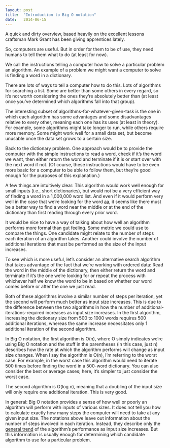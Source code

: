 ```yaml
---
layout: post
title:  "Introduction to Big O notation"
date:   2014-06-15
---
```



A quick and dirty overview, based heavily on the excellent lessons craftsman 
Mark Grant has been giving apprentices lately.

So, computers are useful. But in order for them to be of use, they need humans 
to tell them what to do (at least for now).

We call the instructions telling a computer how to solve a particular problem 
an algorithm. An example of a problem we might want a computer to solve is 
finding a word in a dictionary.

There are lots of ways to tell a computer how to do this. Lots of algorithms 
for searching a list. Some are better than some others in every regard, so 
it’s not worth considering the ones they’re absolutely better than (at least 
once you’ve determined which algorithms fall into that group).

The interesting subset of algorithms-for-whatever-given-task is the one in 
which each algorithm has some advantages and some disadvantages relative to 
every other, meaning each one has its uses (at least in theory). For example, 
some algorithms might take longer to run, while others require more memory. 
Some might work well for a small data set, but become unusable once the data 
set grows to a certain size.

Back to the dictionary problem. One approach would be to provide the computer 
with the simple instructions to read a word, check if it’s the word we want, 
then either return the word and terminate if it is or start over with the next 
word if not. (Of course, these instructions would have to be even more basic 
for a computer to be able to follow them, but they’re good enough for the 
purposes of this explanation.)

A few things are intuitively clear: This algorithm would work well enough for 
small inputs (i.e., short dictionaries), but would not be a very efficient way 
of finding a word in a 1,000,000 word list. And even if it would perform very 
well in the case that we’re looking for the word [aa][], it seems like there 
must be a better way to find a word near the middle or at the end of the 
dictionary than first reading through every prior word.

It would be nice to have a way of talking about how well an algorithm performs 
more formal than gut feeling. Some metric we could use to compare the things. 
One candidate might relate to the number of steps each iteration of an 
algorithm takes. Another could involve the number of additional iterations 
that must be performed as the size of the input increases.

To see which is more useful, let’s consider an alternative search algorithm 
that takes advantage of the fact that we’re working with ordered data: Read 
the word in the middle of the dictionary, then either return the word and 
terminate if it’s the one we’re looking for or repeat the process with 
whichever half we know the word to be in based on whether our word comes 
before or after the one we just read.

Both of these algorithms involve a similar number of steps per iteration, yet 
the second will perform much better as input size increases. This is due to 
the difference between the two algorithms in how the number of 
additional-iterations-required increases as input size increases. In the first 
algorithm, increasing the dictionary size from 500 to 1000 words requires 500 
additional iterations, whereas the same increase necessitates only 1 
additional iteration of the second algorithm.

In Big O notation, the first algorithm is O(n), where O simply indicates we’re 
using Big O notation and the stuff in the parentheses (in this case, just n) 
describes how the rate at which the algorithm performs will change as input 
size changes. When I say the algorithm is O(n), I’m referring to the worst 
case. For example, in the worst case this algorithm would need to iterate 500 
times before finding the word in a 500-word dictionary. You can also consider 
the best or average cases; here, it’s simpler to just consider the worst case.

The second algorithm is O(log n), meaning that a doubling of the input size 
will only require one additional iteration. This is very good.

In general: Big O notation provides a sense of how well or poorly an algorithm 
will perform with inputs of various sizes. It does not tell you how to 
calculate exactly how many steps the computer will need to take at any given 
input size. The notations above leave out information about the number of 
steps involved in each iteration. Instead, they describe only the 
[general trend][] of the algorithm’s performance as input size increases. But 
this information is usually enough for determining which candidate algorithm 
to use for a particular problem.

[aa]: http://en.wikipedia.org/wiki/Lava#.CA.BBA.CA.BB.C4.81
[general trend]: http://bigocheatsheet.com/#chart
